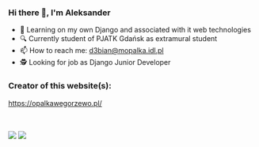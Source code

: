 ### Hi there 👋, I'm Aleksander

- 🔭 Learning on my own Django and associated with it web technologies
- 🔍 Currently student of PJATK Gdańsk as extramural student
- 📫 How to reach me: d3bian@mopalka.idl.pl
- 🕵️ Looking for job as Django Junior Developer

### Creator of this website(s):

https://opalkawegorzewo.pl/

<br>

<!--START_SECTION:activity-->

<br>

<img src="https://github-readme-stats.vercel.app/api/top-langs/?username=alopalka&theme=github_dark&count_private=false&layout=compact">
<img src="https://github-readme-stats.vercel.app/api?username=alopalka&count_private=false&show_icons=true&theme=github_dark">

